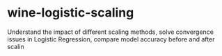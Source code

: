 # wine-logistic-scaling
Understand the impact of different scaling methods, solve convergence issues in Logistic Regression, compare model accuracy before and after scalin
